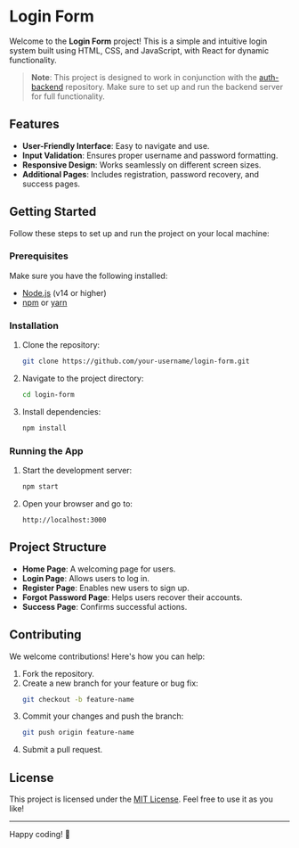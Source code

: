 # Login Form

Welcome to the **Login Form** project! This is a simple and intuitive login system built using HTML, CSS, and JavaScript, with React for dynamic functionality.
> **Note**: This project is designed to work in conjunction with the [auth-backend](https://github.com/karsonbwoy/auth-backend) repository. Make sure to set up and run the backend server for full functionality.

## Features

- **User-Friendly Interface**: Easy to navigate and use.
- **Input Validation**: Ensures proper username and password formatting.
- **Responsive Design**: Works seamlessly on different screen sizes.
- **Additional Pages**: Includes registration, password recovery, and success pages.

## Getting Started

Follow these steps to set up and run the project on your local machine:

### Prerequisites

Make sure you have the following installed:

- [Node.js](https://nodejs.org/) (v14 or higher)
- [npm](https://www.npmjs.com/) or [yarn](https://yarnpkg.com/)

### Installation

1. Clone the repository:
    ```bash
    git clone https://github.com/your-username/login-form.git
    ```
2. Navigate to the project directory:
    ```bash
    cd login-form
    ```
3. Install dependencies:
    ```bash
    npm install
    ```

### Running the App

1. Start the development server:
    ```bash
    npm start
    ```
2. Open your browser and go to:
    ```
    http://localhost:3000
    ```

## Project Structure

- **Home Page**: A welcoming page for users.
- **Login Page**: Allows users to log in.
- **Register Page**: Enables new users to sign up.
- **Forgot Password Page**: Helps users recover their accounts.
- **Success Page**: Confirms successful actions.

## Contributing

We welcome contributions! Here's how you can help:

1. Fork the repository.
2. Create a new branch for your feature or bug fix:
    ```bash
    git checkout -b feature-name
    ```
3. Commit your changes and push the branch:
    ```bash
    git push origin feature-name
    ```
4. Submit a pull request.

## License

This project is licensed under the [MIT License](LICENSE). Feel free to use it as you like!

---
Happy coding! 🚀